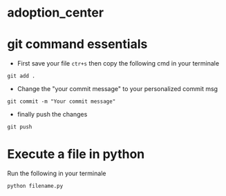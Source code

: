 # adoption_center

# git command essentials

- First save your file `ctr+s` then copy the following cmd in your terminale
```
git add .
```

- Change the "your commit message" to your personalized commit msg
```
git commit -m "Your commit message"
```

- finally push the changes
```
git push
```

# Execute a file in python
Run the following in your terminale
```
python filename.py
```